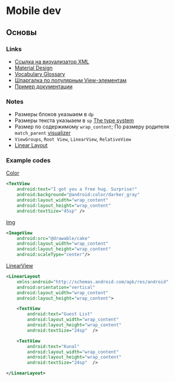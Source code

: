 # Mobile dev

## Основы

### Links

- [Ссылка на визуализатор XML](https://labs.udacity.com/android-visualizer/#/android/text-size)
- [Material Design](https://material.io/)
- [Vocabulary Glossary](https://developers.google.com/android/for-all/vocab-words/)
- [Шпаргалка по популярным View-элементам](https://drive.google.com/file/d/0B5XIkMkayHgRMVljUVIyZzNmQUU/view)
- [Пример документации](https://developer.android.com/reference/android/widget/TextView)

### Notes

- Размеры блоков указыаем в ```dp```
- Размеры текста указыаем в ```sp``` [The type system](https://material.io/design/typography/the-type-system.html#type-scale)
- Размер по содержимому ```wrap_content```; По размеру родителя ```match_parent``` [visualizer](https://labs.udacity.com/android-visualizer/#/android/match-parent)
- ```ViewGroups```, ```Root View```, ```LinearView```, ```RelativeView```
- [Linear Layout](https://developer.android.com/guide/topics/ui/layout/linear.html)

### Example codes

[Color](https://labs.udacity.com/android-visualizer/#/android/text-color)
```xml
<TextView
    android:text="I got you a free hug. Surprise!"
    android:background="@android:color/darker_gray"
    android:layout_width="wrap_content"
    android:layout_height="wrap_content"
    android:textSize="45sp" />
```

[Img](https://labs.udacity.com/android-visualizer/#/android/simple-imageview)
```xml
<ImageView
    android:src="@drawable/cake"
    android:layout_width="wrap_content"
    android:layout_height="wrap_content"
    android:scaleType="center"/>
```

[LinearView](https://labs.udacity.com/android-visualizer/#/android/linear-layout)
```xml
<LinearLayout
    xmlns:android="http://schemas.android.com/apk/res/android"
    android:orientation="vertical"
    android:layout_width="wrap_content"
    android:layout_height="wrap_content">

    <TextView
        android:text="Guest List"
        android:layout_width="wrap_content"
        android:layout_height="wrap_content"
        android:textSize="24sp"  />

    <TextView
        android:text="Kunal"
        android:layout_width="wrap_content"
        android:layout_height="wrap_content"
        android:textSize="24sp"  />

</LinearLayout>
```
